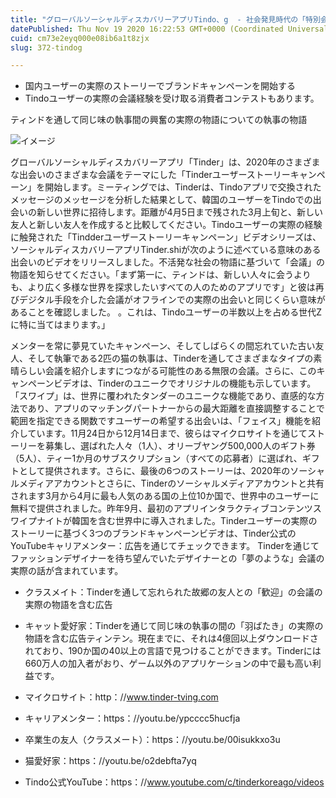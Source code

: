 ```yaml
---
title: "グローバルソーシャルディスカバリーアプリTindo、g  - 社会発見時代の「特別会議」のインスピレーション"
datePublished: Thu Nov 19 2020 16:22:53 GMT+0000 (Coordinated Universal Time)
cuid: cm73e2eyq000e08ib6a1t8zjx
slug: 372-tindog

---
```



- 国内ユーザーの実際のストーリーでブランドキャンペーンを開始する
- Tindoユーザーの実際の会議経験を受け取る消費者コンテストもあります。

ティンドを通して同じ味の執事間の興奮の実際の物語についての執事の物語

![イメージ](https://cdn.hashnode.com/res/hashnode/image/upload/v1739454110125/3a9bc958-c1f5-46b3-9428-508d9d82e48c.jpeg)

グローバルソーシャルディスカバリーアプリ「Tinder」は、2020年のさまざまな出会いのさまざまな会議をテーマにした「Tinderユーザーストーリーキャンペーン」を開始します。ミーティングでは、Tinderは、Tindoアプリで交換されたメッセージのメッセージを分析した結果として、韓国のユーザーをTindoでの出会いの新しい世界に招待します。距離が4月5日まで残された3月上旬と、新しい友人と新しい友人を作成すると比較してください。Tindoユーザーの実際の経験に触発された「Tindderユーザーストーリーキャンペーン」ビデオシリーズは、ソーシャルディスカバリーアプリTinder.shiが次のように述べている意味のある出会いのビデオをリリースしました。不活発な社会の物語に基づいて「会議」の物語を知らせてください。「まず第一に、ティンドは、新しい人々に会うよりも、より広く多様な世界を探求したいすべての人のためのアプリです」と彼は再びデジタル手段を介した会議がオフラインでの実際の出会いと同じくらい意味があることを確認しました。 。これは、Tindoユーザーの半数以上を占める世代Zに特に当てはまります。」

メンターを常に夢見ていたキャンペーン、そしてしばらくの間忘れていた古い友人、そして執筆である2匹の猫の執事は、Tinderを通してさまざまなタイプの素晴らしい会議を紹介しますにつながる可能性のある無限の会議。さらに、このキャンペーンビデオは、Tinderのユニークでオリジナルの機能も示しています。「スワイプ」は、世界に覆われたタンダーのユニークな機能であり、直感的な方法であり、アプリのマッチングパートナーからの最大距離を直接調整することで範囲を指定できる関数ですユーザーの希望する出会いは、「フェイス」機能を紹介しています。11月24日から12月14日まで、彼らはマイクロサイトを通じてストーリーを募集し、選ばれた人々（1人）、オリーブヤング500,000人のギフト券（5人）、ティー1か月のサブスクリプション（すべての応募者）に選ばれ、ギフトとして提供されます。さらに、最後の6つのストーリーは、2020年のソーシャルメディアアカウントとさらに、Tinderのソーシャルメディアアカウントと共有されます3月から4月に最も人気のある国の上位10か国で、世界中のユーザーに無料で提供されました。昨年9月、最初のアプリインタラクティブコンテンツスワイプナイトが韓国を含む世界中に導入されました。Tinderユーザーの実際のストーリーに基づく3つのブランドキャンペーンビデオは、Tinder公式のYouTubeキャリアメンター：広告を通じてチェックできます。 Tinderを通じてファッションデザイナーを待ち望んでいたデザイナーとの「夢のような」会議の実際の話が含まれています。

- クラスメイト：Tinderを通して忘れられた故郷の友人との「歓迎」の会議の実際の物語を含む広告

- キャット愛好家：Tinderを通じて同じ味の執事の間の「羽ばたき」の実際の物語を含む広告ティンテン。現在までに、それは4億回以上ダウンロードされており、190か国の40以上の言語で見つけることができます。Tinderには660万人の加入者がおり、ゲーム以外のアプリケーションの中で最も高い利益です。

- マイクロサイト：http：//www.tinder-tving.com
- キャリアメンター：https：//youtu.be/ypcccc5hucfja
- 卒業生の友人（クラスメート）：https：//youtu.be/00isukkxo3u
- 猫愛好家：https：//youtu.be/o2debfta7yq
- Tindo公式YouTube：https：//www.youtube.com/c/tinderkoreago/videos